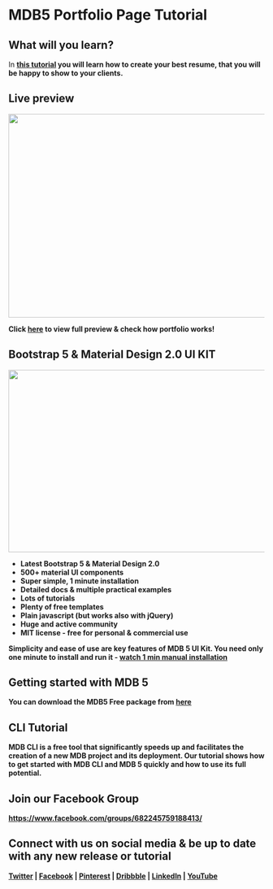 # MDB5 Portfolio Page Tutorial

## What will you learn?

<p>In <a href="https://www.youtube.com/watch?v=ZCp0ZrkQOuU"><b>this tutorial</a> you will learn how to create your best resume, that you will be happy to show to your clients.</p>

## Live preview

<a href="https://mdbgo.dev/dawidadach/mdb5-portfolio/">
    <img width="712" height="401" src="https://mdbootstrap.com/img/Marketing/campaigns/mdb5-portfolio.gif">
</a>


<b>Click <a href="https://mdbgo.dev/dawidadach/mdb5-portfolio/"><b>here</b></a> to view full preview & check how portfolio works!</b>


## Bootstrap 5 & Material Design 2.0 UI KIT

<a href="https://mdbootstrap.com/docs/standard/">
  <img width="712" height="359" src="https://mdbootstrap.com/wp-content/themes/mdbootstrap4/content/en/_mdb5/standard/pro/_main/assets/mdb5-about-v2.jpg">
</a>


 - Latest Bootstrap 5 & Material Design 2.0
 - 500+ material UI components
 - Super simple, 1 minute installation
 - Detailed docs & multiple practical examples
 - Lots of tutorials
 - Plenty of free templates
 - Plain javascript (but works also with jQuery)
 - Huge and active community
 - MIT license - free for personal & commercial use

<p>Simplicity and ease of use are key features of MDB 5 UI Kit. You need only one minute to install and run it - <a href="https://www.youtube.com/watch?v=biwC8jK7YYY"><b>watch 1 min manual installation</b></a></p>

## Getting started with MDB 5

<p>You can download the MDB5 Free package from <a href="https://mdbootstrap.com/docs/standard/getting-started/installation/"><b>here</b></a></p>

## CLI Tutorial 

<p>MDB CLI is a free tool that significantly speeds up and facilitates the creation of a new MDB project and its deployment. Our tutorial shows how to get started with MDB CLI and MDB 5 quickly and how to use its full potential.</p>

<p><a href="https://mdbootstrap.com/docs/standard/cli/quick-start/"><b></a><p>

## Join our Facebook Group

https://www.facebook.com/groups/682245759188413/

## Connect with us on social media & be up to date with any new release or tutorial

[Twitter](https://twitter.com/MDBootstrap) | [Facebook](https://www.facebook.com/mdbootstrap) | [Pinterest](https://pl.pinterest.com/mdbootstrap) | [Dribbble](https://dribbble.com/mdbootstrap) | [LinkedIn](https://www.linkedin.com/company/material-design-for-bootstrap) | [YouTube](https://www.youtube.com/channel/UC5CF7mLQZhvx8O5GODZAhdA)
